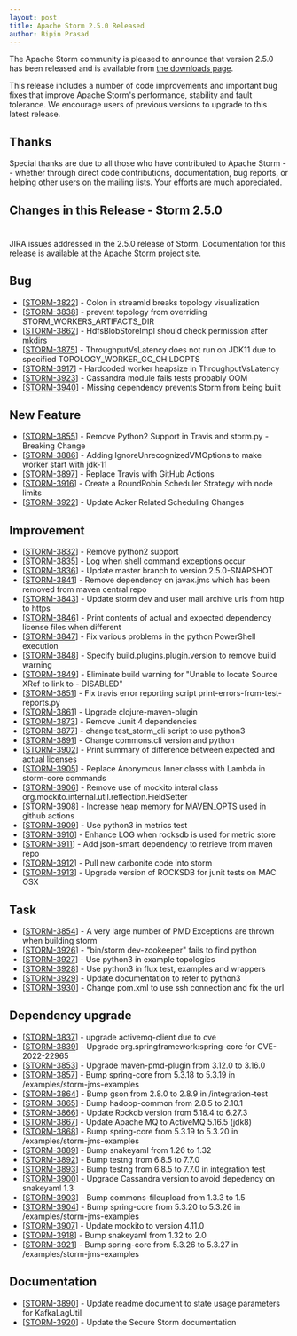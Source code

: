 ```yaml
---
layout: post
title: Apache Storm 2.5.0 Released
author: Bipin Prasad
---
```


The Apache Storm community is pleased to announce that  version 2.5.0 has been
released and is available from [the downloads page](/downloads.html).

This release includes a number of code improvements and important bug fixes 
that improve Apache Storm's performance, stability and fault tolerance. 
We encourage users of previous versions to upgrade to this latest release.


Thanks
------
Special thanks are due to all those who have contributed to Apache Storm -- whether 
through direct code contributions, documentation, bug reports, or helping other 
users on the mailing lists. Your efforts are much appreciated.


Changes in this Release - Storm 2.5.0
---------
<h1></h1>
<p>JIRA issues addressed in the 2.5.0 release of Storm. Documentation for this
    release is available at the <a href="http://storm.apache.org/">Apache Storm
    project site</a>.</p>
<h2>        Bug
</h2>
<ul>
<li>[<a href='https://issues.apache.org/jira/browse/STORM-3822'>STORM-3822</a>] -         Colon in streamId breaks topology visualization
</li>
<li>[<a href='https://issues.apache.org/jira/browse/STORM-3838'>STORM-3838</a>] -         prevent topology from overriding STORM_WORKERS_ARTIFACTS_DIR
</li>
<li>[<a href='https://issues.apache.org/jira/browse/STORM-3862'>STORM-3862</a>] -         HdfsBlobStoreImpl should check permission after mkdirs
</li>
<li>[<a href='https://issues.apache.org/jira/browse/STORM-3875'>STORM-3875</a>] -         ThroughputVsLatency does not run on JDK11 due to specified TOPOLOGY_WORKER_GC_CHILDOPTS
</li>
<li>[<a href='https://issues.apache.org/jira/browse/STORM-3917'>STORM-3917</a>] -         Hardcoded worker heapsize in ThroughputVsLatency 
</li>
<li>[<a href='https://issues.apache.org/jira/browse/STORM-3923'>STORM-3923</a>] -         Cassandra module fails tests probably OOM
</li>
<li>[<a href='https://issues.apache.org/jira/browse/STORM-3940'>STORM-3940</a>] -         Missing dependency prevents Storm from being built
</li>
</ul>

<h2>        New Feature
</h2>
<ul>
<li>[<a href='https://issues.apache.org/jira/browse/STORM-3855'>STORM-3855</a>] -         Remove Python2 Support in Travis and storm.py - Breaking Change
</li>
<li>[<a href='https://issues.apache.org/jira/browse/STORM-3886'>STORM-3886</a>] -         Adding IgnoreUnrecognizedVMOptions to make worker start with jdk-11
</li>
<li>[<a href='https://issues.apache.org/jira/browse/STORM-3897'>STORM-3897</a>] -         Replace Travis with GitHub Actions
</li>
<li>[<a href='https://issues.apache.org/jira/browse/STORM-3916'>STORM-3916</a>] -         Create a RoundRobin Scheduler Strategy with node limits
</li>
<li>[<a href='https://issues.apache.org/jira/browse/STORM-3922'>STORM-3922</a>] -         Update Acker Related Scheduling Changes
</li>
</ul>

<h2>        Improvement
</h2>
<ul>
<li>[<a href='https://issues.apache.org/jira/browse/STORM-3832'>STORM-3832</a>] -         Remove python2 support
</li>
<li>[<a href='https://issues.apache.org/jira/browse/STORM-3835'>STORM-3835</a>] -         Log when shell command exceptions occur
</li>
<li>[<a href='https://issues.apache.org/jira/browse/STORM-3836'>STORM-3836</a>] -         Update master branch to version 2.5.0-SNAPSHOT
</li>
<li>[<a href='https://issues.apache.org/jira/browse/STORM-3841'>STORM-3841</a>] -         Remove dependency on javax.jms which has been removed from maven central repo
</li>
<li>[<a href='https://issues.apache.org/jira/browse/STORM-3843'>STORM-3843</a>] -         Update storm dev and user mail archive urls from http to https
</li>
<li>[<a href='https://issues.apache.org/jira/browse/STORM-3846'>STORM-3846</a>] -         Print contents of actual and expected dependency license files when different
</li>
<li>[<a href='https://issues.apache.org/jira/browse/STORM-3847'>STORM-3847</a>] -         Fix various problems in the python PowerShell execution
</li>
<li>[<a href='https://issues.apache.org/jira/browse/STORM-3848'>STORM-3848</a>] -         Specify build.plugins.plugin.version to remove build warning
</li>
<li>[<a href='https://issues.apache.org/jira/browse/STORM-3849'>STORM-3849</a>] -         Eliminate build warning for &quot;Unable to locate Source XRef to link to - DISABLED&quot;
</li>
<li>[<a href='https://issues.apache.org/jira/browse/STORM-3851'>STORM-3851</a>] -         Fix travis error reporting script print-errors-from-test-reports.py
</li>
<li>[<a href='https://issues.apache.org/jira/browse/STORM-3861'>STORM-3861</a>] -         Upgrade clojure-maven-plugin
</li>
<li>[<a href='https://issues.apache.org/jira/browse/STORM-3873'>STORM-3873</a>] -         Remove Junit 4 dependencies
</li>
<li>[<a href='https://issues.apache.org/jira/browse/STORM-3877'>STORM-3877</a>] -         change test_storm_cli script to use python3
</li>
<li>[<a href='https://issues.apache.org/jira/browse/STORM-3891'>STORM-3891</a>] -         Change commons.cli version and python
</li>
<li>[<a href='https://issues.apache.org/jira/browse/STORM-3902'>STORM-3902</a>] -         Print summary of difference between expected and actual licenses
</li>
<li>[<a href='https://issues.apache.org/jira/browse/STORM-3905'>STORM-3905</a>] -         Replace Anonymous Inner classs with Lambda in storm-core commands
</li>
<li>[<a href='https://issues.apache.org/jira/browse/STORM-3906'>STORM-3906</a>] -         Remove use of mockito interal class org.mockito.internal.util.reflection.FieldSetter
</li>
<li>[<a href='https://issues.apache.org/jira/browse/STORM-3908'>STORM-3908</a>] -         Increase heap memory for MAVEN_OPTS used in github actions
</li>
<li>[<a href='https://issues.apache.org/jira/browse/STORM-3909'>STORM-3909</a>] -         Use python3 in metrics test
</li>
<li>[<a href='https://issues.apache.org/jira/browse/STORM-3910'>STORM-3910</a>] -         Enhance LOG when rocksdb is used for metric store
</li>
<li>[<a href='https://issues.apache.org/jira/browse/STORM-3911'>STORM-3911</a>] -         Add json-smart dependency to retrieve from maven repo
</li>
<li>[<a href='https://issues.apache.org/jira/browse/STORM-3912'>STORM-3912</a>] -         Pull new carbonite code into storm
</li>
<li>[<a href='https://issues.apache.org/jira/browse/STORM-3913'>STORM-3913</a>] -         Upgrade version of ROCKSDB for junit tests on MAC OSX
</li>
</ul>

<h2>        Task
</h2>
<ul>
<li>[<a href='https://issues.apache.org/jira/browse/STORM-3854'>STORM-3854</a>] -         A very large number of PMD Exceptions are thrown when building storm
</li>
<li>[<a href='https://issues.apache.org/jira/browse/STORM-3926'>STORM-3926</a>] -         &quot;bin/storm dev-zookeeper&quot; fails to find python
</li>
<li>[<a href='https://issues.apache.org/jira/browse/STORM-3927'>STORM-3927</a>] -         Use python3 in example topologies
</li>
<li>[<a href='https://issues.apache.org/jira/browse/STORM-3928'>STORM-3928</a>] -         Use python3 in flux test, examples and wrappers
</li>
<li>[<a href='https://issues.apache.org/jira/browse/STORM-3929'>STORM-3929</a>] -         Update documentation to refer to python3
</li>
<li>[<a href='https://issues.apache.org/jira/browse/STORM-3930'>STORM-3930</a>] -         Change pom.xml to use ssh connection and fix the url
</li>
</ul>

<h2>        Dependency upgrade
</h2>
<ul>
<li>[<a href='https://issues.apache.org/jira/browse/STORM-3837'>STORM-3837</a>] -         upgrade activemq-client due to cve
</li>
<li>[<a href='https://issues.apache.org/jira/browse/STORM-3839'>STORM-3839</a>] -         Upgrade org.springframework:spring-core for CVE-2022-22965
</li>
<li>[<a href='https://issues.apache.org/jira/browse/STORM-3853'>STORM-3853</a>] -         Upgrade maven-pmd-plugin from 3.12.0 to 3.16.0
</li>
<li>[<a href='https://issues.apache.org/jira/browse/STORM-3857'>STORM-3857</a>] -         Bump spring-core from 5.3.18 to 5.3.19 in /examples/storm-jms-examples
</li>
<li>[<a href='https://issues.apache.org/jira/browse/STORM-3864'>STORM-3864</a>] -         Bump gson from 2.8.0 to 2.8.9 in /integration-test 
</li>
<li>[<a href='https://issues.apache.org/jira/browse/STORM-3865'>STORM-3865</a>] -         Bump hadoop-common from 2.8.5 to 2.10.1
</li>
<li>[<a href='https://issues.apache.org/jira/browse/STORM-3866'>STORM-3866</a>] -         Update Rockdb version from 5.18.4 to 6.27.3
</li>
<li>[<a href='https://issues.apache.org/jira/browse/STORM-3867'>STORM-3867</a>] -         Update Apache MQ to ActiveMQ 5.16.5 (jdk8)
</li>
<li>[<a href='https://issues.apache.org/jira/browse/STORM-3868'>STORM-3868</a>] -         Bump spring-core from 5.3.19 to 5.3.20 in /examples/storm-jms-examples
</li>
<li>[<a href='https://issues.apache.org/jira/browse/STORM-3889'>STORM-3889</a>] -         Bump snakeyaml from 1.26 to 1.32
</li>
<li>[<a href='https://issues.apache.org/jira/browse/STORM-3892'>STORM-3892</a>] -         Bump testng from 6.8.5 to 7.7.0
</li>
<li>[<a href='https://issues.apache.org/jira/browse/STORM-3893'>STORM-3893</a>] -         Bump testng from 6.8.5 to 7.7.0 in integration test
</li>
<li>[<a href='https://issues.apache.org/jira/browse/STORM-3900'>STORM-3900</a>] -         Upgrade Cassandra version to avoid depedency on snakeyaml 1.3
</li>
<li>[<a href='https://issues.apache.org/jira/browse/STORM-3903'>STORM-3903</a>] -         Bump commons-fileupload from 1.3.3 to 1.5
</li>
<li>[<a href='https://issues.apache.org/jira/browse/STORM-3904'>STORM-3904</a>] -         Bump spring-core from 5.3.20 to 5.3.26 in /examples/storm-jms-examples
</li>
<li>[<a href='https://issues.apache.org/jira/browse/STORM-3907'>STORM-3907</a>] -         Update mockito to version 4.11.0
</li>
<li>[<a href='https://issues.apache.org/jira/browse/STORM-3918'>STORM-3918</a>] -         Bump snakeyaml from 1.32 to 2.0
</li>
<li>[<a href='https://issues.apache.org/jira/browse/STORM-3921'>STORM-3921</a>] -         Bump spring-core from 5.3.26 to 5.3.27 in /examples/storm-jms-examples
</li>
</ul>

<h2>        Documentation
</h2>
<ul>
<li>[<a href='https://issues.apache.org/jira/browse/STORM-3890'>STORM-3890</a>] -         Update readme document to state usage parameters for KafkaLagUtil
</li>
<li>[<a href='https://issues.apache.org/jira/browse/STORM-3920'>STORM-3920</a>] -         Update the Secure Storm documentation
</li>
</ul>
                